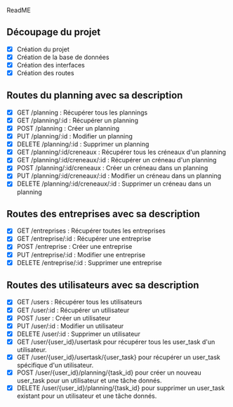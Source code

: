 ReadME

## Découpage du projet
- [x] Création du projet
- [x] Création de la base de données
- [x] Création des interfaces
- [x] Création des routes

## Routes du planning avec sa description
- [x] GET /planning : Récupérer tous les plannings
- [x] GET /planning/:id : Récupérer un planning
- [x] POST /planning : Créer un planning
- [x] PUT /planning/:id : Modifier un planning
- [x] DELETE /planning/:id : Supprimer un planning
- [x] GET /planning/:id/creneaux : Récupérer tous les créneaux d'un planning
- [x] GET /planning/:id/creneaux/:id : Récupérer un créneau d'un planning
- [x] POST /planning/:id/creneaux : Créer un créneau dans un planning
- [x] PUT /planning/:id/creneaux/:id : Modifier un créneau dans un planning
- [x] DELETE /planning/:id/creneaux/:id : Supprimer un créneau dans un planning

## Routes des entreprises avec sa description
- [x] GET /entreprises : Récupérer toutes les entreprises
- [x] GET /entreprise/:id : Récupérer une entreprise
- [x] POST /entreprise : Créer une entreprise
- [x] PUT /entreprise/:id : Modifier une entreprise
- [x] DELETE /entreprise/:id : Supprimer une entreprise

## Routes des utilisateurs avec sa description
- [x] GET /users : Récupérer tous les utilisateurs
- [x] GET /user/:id : Récupérer un utilisateur
- [x] POST /user : Créer un utilisateur
- [x] PUT /user/:id : Modifier un utilisateur
- [x] DELETE /user/:id : Supprimer un utilisateur
- [x] GET /user/{user_id}/usertask pour récupérer tous les user_task d'un utilisateur.
- [x] GET /user/{user_id}/usertask/{user_task} pour récupérer un user_task spécifique d'un utilisateur.
- [x] POST /user/{user_id}/planning/{task_id} pour créer un nouveau user_task pour un utilisateur et une tâche donnés.
- [x] DELETE /user/{user_id}/planning/{task_id} pour supprimer un user_task existant pour un utilisateur et une tâche donnés.
